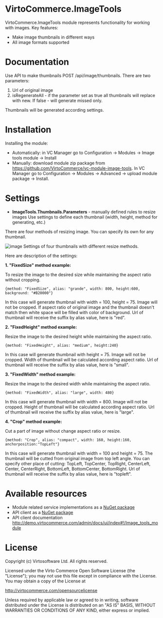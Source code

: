 


# VirtoCommerce.ImageTools
VirtoCommerce.ImageTools module represents functionality for working with images.
Key features:
* Make image thumbnails in different ways
* All image formats supported


# Documentation
Use API to make thumbnails POST /api/image/thumbnails.
There are two parameters:

1. Url of original image
2. isRegenerateAll - if the parameter set as true all thumbnails will replace with new. If false - will generate missed only.

Thumbnails will be generated according settings.

# Installation
Installing the module:
* Automatically: in VC Manager go to Configuration -> Modules -> Image tools module -> Install
* Manually: download module zip package from https://github.com/VirtoCommerce/vc-module-image-tools. In VC Manager go to Configuration -> Modules -> Advanced -> upload module package -> Install.

# Settings
* **ImageTools.Thumbnails.Parameters** -  manually defined rules to resize images
Use settings to define each thumbnail (width, height, method for generating, etc.)

There are four methods of resizing image. You can specify  its own for any thumbnail.

![image](https://cloud.githubusercontent.com/assets/7059355/16415707/e2d4df28-3d3e-11e6-8eba-5a7b8bdcc573.png)
Settings of four thumbnails with different resize methods.

Here are description of the settings:

**1. "FixedSize" method example:**

To resize the image to the desired size while maintaining the aspect ratio without cropping.
```
{method: "FixedSize", alias: "grande", width: 800, height:600, background: "#B20000"} 
```
In this case will generate thumbnail with width = 100, height = 75. Image will not be cropped. If aspect ratio of original image and the thumbnail doesn't match then white space will be filled with color of background. Url of thumbnail will receive the suffix by alias value, here is "red".

**2. "FixedHeight" method example:**

Resize the image to the desired height while maintaining the aspect ratio.
```
{method: "FixedHeight", alias: "medium", height:240}
```
In this case will generate thumbnail with height = 75. Image will not be cropped. Width of thumbnail will be calculated according aspect ratio. Url of thumbnail will receive the suffix by alias value, here is "small".

**3. "FixedWidth" method example:**

Resize the image to the desired width while maintaining the aspect ratio.
```
{method: "FixedWidth", alias: "large", width: 480}
```
In this case will generate thumbnail with width = 800. Image will not be cropped. Height of thumbnail will be calculated according aspect ratio. Url of thumbnail will receive the suffix by alias value, here is "large".

**4. "Crop" method example:**

Cut a part of image without change aspect ratio or resize.
```
{method: "Crop", alias: "compact", width: 160, height:160, anchorposition:"TopLeft"}
```
In this case will generate thumbnail with width = 100 and height = 75. The thumbnail will be cutted from original image from top left angle. You can specify other place of cutting: TopLeft, TopCenter, TopRight, CenterLeft, Center, CenterRight, BottomLeft, BottomCenter, BottomRight.  Url of thumbnail will receive the suffix by alias value, here is "topleft".


# Available resources
* Module related service implementations as a <a href="https://www.nuget.org/packages/VirtoCommerce.ImageTools.Data" target="_blank">NuGet package</a>
* API client as a <a href="https://www.nuget.org/packages/VirtoCommerce.ImageToolsModule.Client" target="_blank">NuGet package</a>
* API client documentation http://demo.virtocommerce.com/admin/docs/ui/index#!/Image_tools_module

# License
Copyright (c) Virtosoftware Ltd.  All rights reserved.

Licensed under the Virto Commerce Open Software License (the "License"); you
may not use this file except in compliance with the License. You may
obtain a copy of the License at

http://virtocommerce.com/opensourcelicense

Unless required by applicable law or agreed to in writing, software
distributed under the License is distributed on an "AS IS" BASIS,
WITHOUT WARRANTIES OR CONDITIONS OF ANY KIND, either express or
implied.
